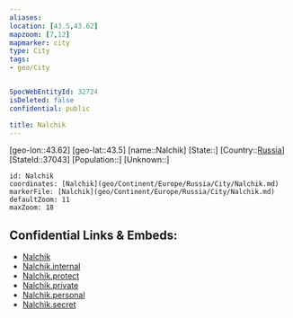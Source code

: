 ```yaml
---
aliases: 
location: [43.5,43.62]
mapzoom: [7,12] 
mapmarker: city 
type: City
tags:
- geo/City


SpocWebEntityId: 32724
isDeleted: false
confidential: public

title: Nalchik
---
```

[geo-lon::43.62]
[geo-lat::43.5]
[name::Nalchik]
[State::]
[Country::[Russia](geo/Continent/Europe/Russia.md)]
[StateId::37043]
[Population::]
[Unknown::]


```leaflet
id: Nalchik
coordinates: [Nalchik](geo/Continent/Europe/Russia/City/Nalchik.md)
markerFile: [Nalchik](geo/Continent/Europe/Russia/City/Nalchik.md)
defaultZoom: 11 
maxZoom: 18
```


## Confidential Links & Embeds: 
- [Nalchik](../../../../../../_public/geo/Continent/Europe/Russia/City/Nalchik.md) 
- [Nalchik.internal](../../../../../../_internal/geo/Continent/Europe/Russia/City/Nalchik.internal.md) 
- [Nalchik.protect](../../../../../../_protect/geo/Continent/Europe/Russia/City/Nalchik.protect.md) 
- [Nalchik.private](../../../../../../_private/geo/Continent/Europe/Russia/City/Nalchik.private.md) 
- [Nalchik.personal](../../../../../../_personal/geo/Continent/Europe/Russia/City/Nalchik.personal.md) 
- [Nalchik.secret](../../../../../../_secret/geo/Continent/Europe/Russia/City/Nalchik.secret.md) 
